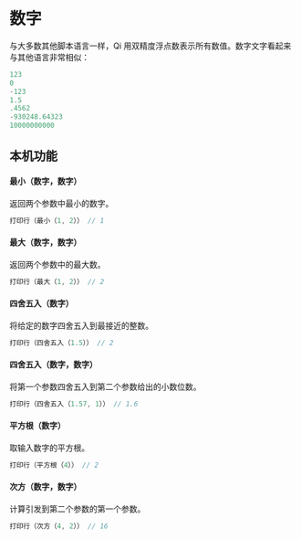 # 数字
与大多数其他脚本语言一样，Qi 用双精度浮点数表示所有数值。数字文字看起来与其他语言非常相似：
```c
123
0
-123
1.5
.4562
-930248.64323
10000000000
```

## 本机功能

#### **最小**（数字，数字）
返回两个参数中最小的数字。
```c
打印行（最小（1, 2）） // 1
```
#### **最大**（数字，数字）
返回两个参数中的最大数。
```c
打印行（最大（1, 2）） // 2
```
#### **四舍五入**（数字）
将给定的数字四舍五入到最接近的整数。
```c
打印行（四舍五入（1.5）） // 2
```
#### **四舍五入**（数字，数字）
将第一个参数四舍五入到第二个参数给出的小数位数。
```c
打印行（四舍五入（1.57, 1）） // 1.6
```
#### **平方根**（数字）
取输入数字的平方根。
```c
打印行（平方根（4）） // 2
```
#### **次方**（数字，数字）
计算引发到第二个参数的第一个参数。
```c
打印行（次方（4, 2）） // 16
```
